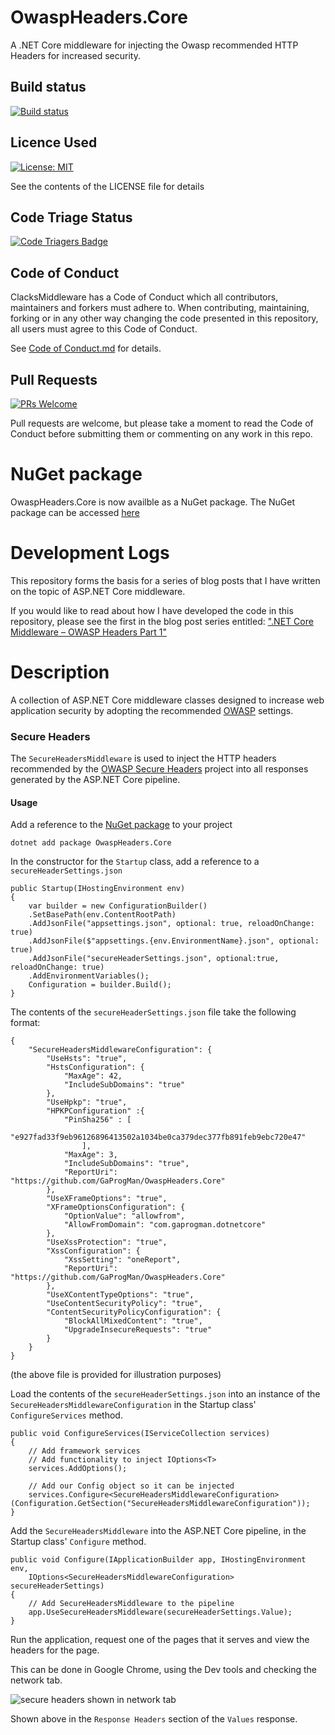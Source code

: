 # OwaspHeaders.Core
A .NET Core middleware for injecting the Owasp recommended HTTP Headers for increased security.

## Build status

[![Build status](https://ci.appveyor.com/api/projects/status/atq517fyr9r7vl7m?svg=true)](https://ci.appveyor.com/project/GaProgMan/owaspheaders-core)

## Licence Used
[![License: MIT](https://img.shields.io/badge/License-MIT-yellow.svg)](https://opensource.org/licenses/MIT)

See the contents of the LICENSE file for details

## Code Triage Status

[![Code Triagers Badge](https://www.codetriage.com/gaprogman/owaspheaders.core/badges/users.svg)](https://www.codetriage.com/gaprogman/owaspheaders.core)

## Code of Conduct
ClacksMiddleware has a Code of Conduct which all contributors, maintainers and forkers must adhere to. When contributing, maintaining, forking or in any other way changing the code presented in this repository, all users must agree to this Code of Conduct.

See [Code of Conduct.md](Code-of-Conduct.md) for details.

## Pull Requests

[![PRs Welcome](https://img.shields.io/badge/PRs-welcome-brightgreen.svg?style=flat-square)](http://makeapullrequest.com)

Pull requests are welcome, but please take a moment to read the Code of Conduct before submitting them or commenting on any work in this repo.

# NuGet package

OwaspHeaders.Core is now availble as a NuGet package. The NuGet package can be accessed [here](https://www.nuget.org/packages/OwaspHeaders.Core/)

# Development Logs

This repository forms the basis for a series of blog posts that I have written on the topic of ASP.NET Core middleware.

If you would like to read about how I have developed the code in this repository, please see the first in the blog post series entitled: [".NET Core Middleware – OWASP Headers Part 1"](https://dotnetcore.gaprogman.com/2017/07/20/net-core-middleware-owasp-headers-part-1/)

# Description
A collection of ASP.NET Core middleware classes designed to increase web application security by adopting the recommended [OWASP](https://www.owasp.org/index.php/Main_Page) settings.

### Secure Headers
The `SecureHeadersMiddleware` is used to inject the HTTP headers recommended by the [OWASP Secure Headers](https://www.owasp.org/index.php/OWASP_Secure_Headers_Project) project into all responses generated by the ASP.NET Core pipeline.

#### Usage

Add a reference to the [NuGet package](https://www.nuget.org/packages/OwaspHeaders.Core) to your project

    dotnet add package OwaspHeaders.Core

In the constructor for the `Startup` class, add a reference to a `secureHeaderSettings.json`

    public Startup(IHostingEnvironment env)
    {
        var builder = new ConfigurationBuilder()
        .SetBasePath(env.ContentRootPath)
        .AddJsonFile("appsettings.json", optional: true, reloadOnChange: true)
        .AddJsonFile($"appsettings.{env.EnvironmentName}.json", optional: true)
        .AddJsonFile("secureHeaderSettings.json", optional:true, reloadOnChange: true)
        .AddEnvironmentVariables();
        Configuration = builder.Build();
    }
The contents of the `secureHeaderSettings.json` file take the following format:

    {
        "SecureHeadersMiddlewareConfiguration": {
            "UseHsts": "true",
            "HstsConfiguration": {
                "MaxAge": 42,
                "IncludeSubDomains": "true"
            },
            "UseHpkp": "true",
            "HPKPConfiguration" :{
                "PinSha256" : [
                    "e927fad33f9eb96126896413502a1034be0ca379dec377fb891feb9ebc720e47"
                    ],
                "MaxAge": 3,
                "IncludeSubDomains": "true",
                "ReportUri": "https://github.com/GaProgMan/OwaspHeaders.Core"
            },
            "UseXFrameOptions": "true",
            "XFrameOptionsConfiguration": {
                "OptionValue": "allowfrom",
                "AllowFromDomain": "com.gaprogman.dotnetcore"
            },
            "UseXssProtection": "true",
            "XssConfiguration": {
                "XssSetting": "oneReport",
                "ReportUri": "https://github.com/GaProgMan/OwaspHeaders.Core"
            },
            "UseXContentTypeOptions": "true",
            "UseContentSecurityPolicy": "true",
            "ContentSecurityPolicyConfiguration": {
                "BlockAllMixedContent": "true",
                "UpgradeInsecureRequests": "true"
            }
        }
    }
(the above file is provided for illustration purposes)

Load the contents of the `secureHeaderSettings.json` into an instance of the `SecureHeadersMiddlewareConfiguration` in the Startup class'  `ConfigureServices` method.

    public void ConfigureServices(IServiceCollection services)
    {
        // Add framework services
        // Add functionality to inject IOptions<T>
        services.AddOptions();

        // Add our Config object so it can be injected
        services.Configure<SecureHeadersMiddlewareConfiguration>(Configuration.GetSection("SecureHeadersMiddlewareConfiguration"));
    }
Add the `SecureHeadersMiddleware` into the ASP.NET Core pipeline, in the Startup class' `Configure` method.

    public void Configure(IApplicationBuilder app, IHostingEnvironment env,
        IOptions<SecureHeadersMiddlewareConfiguration> secureHeaderSettings)
    {
        // Add SecureHeadersMiddleware to the pipeline
        app.UseSecureHeadersMiddleware(secureHeaderSettings.Value);
    }
Run the application, request one of the pages that it serves and view the headers for the page.

This can be done in Google Chrome, using the Dev tools and checking the network tab.

![secure headers shown in network tab](screenshots/secure-headers-screenshot.png "Headers on the right-hand side here")

Shown above in the `Response Headers` section of the `Values` response.
